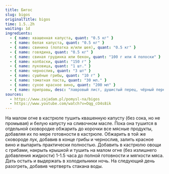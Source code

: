 ```yaml
---
title: Бигос
slug: bigos
originalTitle: bigos
time: 1.5..2h
waiting: 1d
ingredients:
  - { name: квашенная капуста, quant: "0.5 кг" }
  - { name: белая капуста, quant: "0.5 кг" }
  - { name: свинина (лопатка и/или шея), quant: "0.5 кг" }
  - { name: говядина, quant: "0.5 кг" }
  - { name: свиная грудинка или бекон, quant: "100 г или 4 полоски" }
  - { name: колбаски, quant: "150 г" }
  - { name: луковица, quant: "1 шт." }
  - { name: чернослив, quant: "3 шт" }
  - { name: сушёные грибы, quant: "10 г" }
  - { name: томатная паста, quant: "30 мл." }
  - { name: сухое красное вино, quant: "200 мл" }
  - { name: приправы, desc: "лавровый лист, душистый перец, чёрный перец, можевельник, паприка, тмин, тимьян, горчица, сахар" }
sources:
  - https://www.zajadam.pl/pomysl-na/bigos
  - https://www.youtube.com/watch?v=Oqg_cO4s8ik
---
```


На малом огне в кастрюле тушить квашенную капусту (без сока, но не промывая) и белую капусту на сливочном масле.
Пока она тушится в отдельной сковородке обжарить до корочки все мясные продукты, добавляя их по мере готовности в кастрюле.
Обжарить в той же сковороде лук, добавив в конце грибы и чернослив, залить красное вино и выпарить практически полностью.
Добавить в кастрюлю овощи с грибами, накрыть крышкой и тушить на малом огне (без излишнего добавления жидкости) 1-1.5 часа
до полной готовности и мягкости мяса. Дать остыть и выдержать в холодильники ночь.
На следующий день разогреть, добавив чертверть стакана воды.